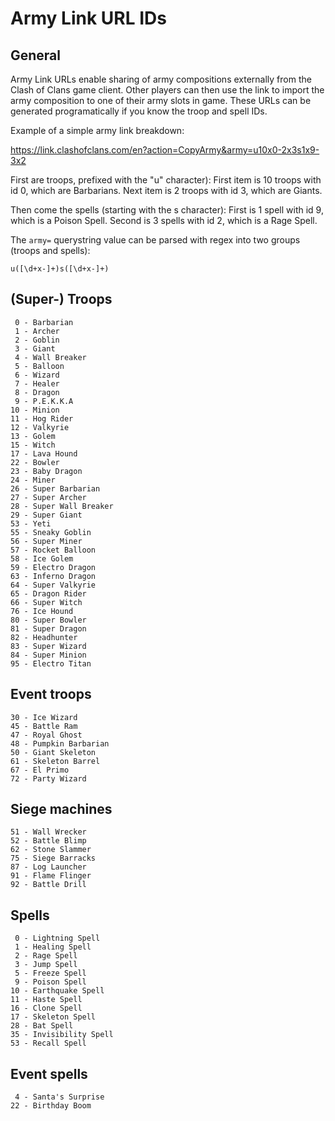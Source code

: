 # Army Link URL IDs

## General <a name="1"></a>

Army Link URLs enable sharing of army compositions externally from the Clash of Clans game client.  Other players can then use the link to import the army composition to one of their army slots in game.  These URLs can be generated programatically if you know the troop and spell IDs.

Example of a simple army link breakdown:

https://link.clashofclans.com/en?action=CopyArmy&army=u10x0-2x3s1x9-3x2

First are troops, prefixed with the "u" character):
First item is 10 troops with id 0, which are Barbarians.
Next item is 2 troops with id 3, which are Giants.

Then come the spells (starting with the s character):
First is 1 spell with id 9, which is a Poison Spell.
Second is 3 spells with id 2, which is a Rage Spell.

The `army=` querystring value can be parsed with regex into two groups (troops and spells):

`u([\d+x-]+)s([\d+x-]+)`

## (Super-) Troops <a name="2.1"></a>

```
 0 - Barbarian
 1 - Archer
 2 - Goblin
 3 - Giant
 4 - Wall Breaker
 5 - Balloon
 6 - Wizard
 7 - Healer
 8 - Dragon
 9 - P.E.K.K.A
10 - Minion
11 - Hog Rider
12 - Valkyrie
13 - Golem
15 - Witch
17 - Lava Hound
22 - Bowler
23 - Baby Dragon
24 - Miner
26 - Super Barbarian
27 - Super Archer
28 - Super Wall Breaker
29 - Super Giant
53 - Yeti
55 - Sneaky Goblin
56 - Super Miner
57 - Rocket Balloon
58 - Ice Golem
59 - Electro Dragon
63 - Inferno Dragon
64 - Super Valkyrie
65 - Dragon Rider
66 - Super Witch
76 - Ice Hound
80 - Super Bowler
81 - Super Dragon
82 - Headhunter
83 - Super Wizard
84 - Super Minion
95 - Electro Titan
```

## Event troops <a name="2.2"></a>

```
30 - Ice Wizard
45 - Battle Ram
47 - Royal Ghost
48 - Pumpkin Barbarian
50 - Giant Skeleton
61 - Skeleton Barrel
67 - El Primo
72 - Party Wizard
```

## Siege machines <a name="2.3"></a>

```
51 - Wall Wrecker
52 - Battle Blimp
62 - Stone Slammer
75 - Siege Barracks
87 - Log Launcher
91 - Flame Flinger
92 - Battle Drill
```

## Spells <a name="2.4"></a>

```
 0 - Lightning Spell
 1 - Healing Spell
 2 - Rage Spell
 3 - Jump Spell
 5 - Freeze Spell
 9 - Poison Spell
10 - Earthquake Spell
11 - Haste Spell
16 - Clone Spell
17 - Skeleton Spell
28 - Bat Spell
35 - Invisibility Spell
53 - Recall Spell
```

## Event spells <a name="2.1"></a>

```
 4 - Santa's Surprise
22 - Birthday Boom
```